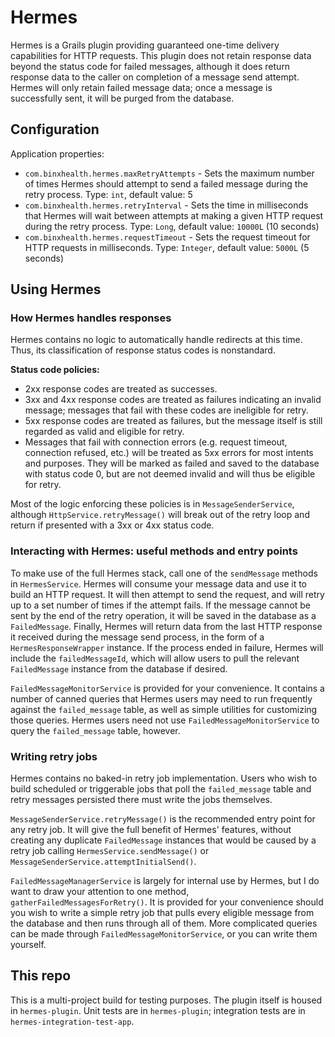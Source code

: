 # Hermes

Hermes is a Grails plugin providing guaranteed one-time delivery capabilities for HTTP requests.  This plugin does not
retain response data beyond the status code for failed messages, although it does return response data to the caller on
completion of a message send attempt.  Hermes will only retain failed message data; once a message is successfully sent,
it will be purged from the database.

## Configuration

Application properties:

* `com.binxhealth.hermes.maxRetryAttempts` - Sets the maximum number of times Hermes should attempt to send a failed
message during the retry process.  Type: `int`, default value: 5
* `com.binxhealth.hermes.retryInterval` - Sets the time in milliseconds that Hermes will wait between attempts at
making a given HTTP request during the retry process.  Type: `Long`, default value: `10000L` (10 seconds)
* `com.binxhealth.hermes.requestTimeout` - Sets the request timeout for HTTP requests in milliseconds.  Type:
`Integer`, default value: `5000L` (5 seconds)

## Using Hermes

### How Hermes handles responses

Hermes contains no logic to automatically handle redirects at this time.  Thus, its classification of response status
codes is nonstandard.

**Status code policies:**

* 2xx response codes are treated as successes.
* 3xx and 4xx response codes are treated as failures indicating an invalid message; messages that fail with these
codes are ineligible for retry.
* 5xx response codes are treated as failures, but the message itself is still regarded as valid and eligible for
retry.
* Messages that fail with connection errors (e.g. request timeout, connection refused, etc.) will be treated as 5xx
errors for most intents and purposes.  They will be marked as failed and saved to the database with status code 0,
but are not deemed invalid and will thus be eligible for retry.

Most of the logic enforcing these policies is in `MessageSenderService`, although `HttpService.retryMessage()` will
break out of the retry loop and return if presented with a 3xx or 4xx status code.

### Interacting with Hermes: useful methods and entry points

To make use of the full Hermes stack, call one of the `sendMessage` methods in `HermesService`.  Hermes will consume
your message data and use it to build an HTTP request.  It will then attempt to send the request, and will retry up to
a set number of times if the attempt fails.  If the message cannot be sent by the end of the retry operation, it will
be saved in the database as a `FailedMessage`.  Finally, Hermes will return data from the last HTTP response it received
during the message send process, in the form of a `HermesResponseWrapper` instance.  If the process ended in failure,
Hermes will include the `failedMessageId`, which will allow users to pull the relevant `FailedMessage` instance from
the database if desired.

`FailedMessageMonitorService` is provided for your convenience.  It contains a number of canned queries that Hermes
users may need to run frequently against the `failed_message` table, as well as simple utilities for customizing
those queries.  Hermes users need not use `FailedMessageMonitorService` to query the `failed_message` table,
however.

### Writing retry jobs

Hermes contains no baked-in retry job implementation.  Users who wish to build scheduled or triggerable jobs that poll
the `failed_message` table and retry messages persisted there must write the jobs themselves.

`MessageSenderService.retryMessage()` is the recommended entry point for any retry job.  It will give the full benefit
of Hermes' features, without creating any duplicate `FailedMessage` instances that would be caused by a retry job
calling `HermesService.sendMessage()` or `MessageSenderService.attemptInitialSend()`.

`FailedMessageManagerService` is largely for internal use by Hermes, but I do want to draw your attention to one
method, `gatherFailedMessagesForRetry()`.  It is provided for your convenience should you wish to write a simple retry
job that pulls every eligible message from the database and then runs through all of them.  More complicated queries
can be made through `FailedMessageMonitorService`, or you can write them yourself.

## This repo

This is a multi-project build for testing purposes.  The plugin itself is housed in `hermes-plugin`.  Unit tests are
in `hermes-plugin`; integration tests are in `hermes-integration-test-app`.
